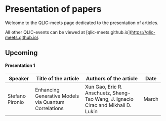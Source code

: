 # Presentation of papers
Welcome to the QLIC-meets page dedicated to the presentation of articles. 

All other QLIC-events can be viewed at [qlic-meets.github.io](https://qlic-meets.github.io/.


## Upcoming



#### Presentation 1

| Speaker         | Title of the article                                 | Authors of the article                                       | Date  |
| --------------- | ---------------------------------------------------- | ------------------------------------------------------------ | ----- |
| Stefano Pironio | Enhancing Generative Models via Quantum Correlations | Xun Gao, Eric R. Anschuetz, Sheng-Tao Wang, J. Ignacio Cirac and Mikhail D. Lukin | March |



